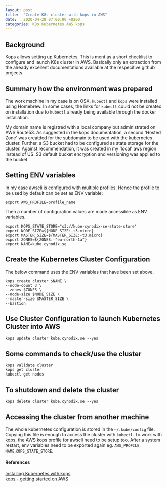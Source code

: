 ```yaml
---
layout: post
title:  "Create K8s cluster with kops in AWS"
date:   2020-04-28 07:00:00 +0200
categories: K8s Kubernetes AWS kops
---
```


## Background
Kops allows setting up Kubernetes. This is ment as a short checklist to configure and launch K8s cluster in AWS. Basically only an extraction from the already excellent documentations available at the respecitive github projects.

## Summary how the environment was prepared
The work machine in my case is on OSX. `kubectl` and `kops` were installed using Homebrew. In some cases, the links for `kubectl` could not be created on installation due to `kubectl` already being available through the docker installation.

My domain name is registred with a local company but administrated on AWS Route53. As suggested in the kops documentation, a second 'Hosted Zone' was creatded for the subdomain to be used with the kubernetes cluster. Further, a S3 bucket had to be configured as state storage for the cluster. Against recommendation, it was created in my 'local' aws region instead of US. S3 default bucket encryption and versioning was applied to the bucket.

## Setting ENV variables
In my case awscli is configured with multiple profiles. Hence the profile to be used by default can be set as ENV variable:

`export AWS_PROFILE=profile_name`

Then a number of configuration values are made accessible as ENV variables.
```
export KOPS_STATE_STORE="s3://kube-cynodix-se-state-store"
export NODE_SIZE=${NODE_SIZE:-t3.micro}
export MASTER_SIZE=${MASTER_SIZE:-t3.micro}
export ZONES=${ZONES:-"eu-north-1a"}
export NAME=kube.cynodix.se
```

## Create the Kubernetes Cluster Configuration
The below command uses the ENV variables that have been set above.
```
kops create cluster $NAME \
--node-count 3 \
--zones $ZONES \
--node-size $NODE_SIZE \
--master-size $MASTER_SIZE \
--bastion
```

## Use Cluster Configuration to launch Kubernetes Cluster into AWS
`kops update cluster kube.cynodix.se --yes`

## Some commands to check/use the cluster
```
kops validate cluster
kops get cluster
kubectl get nodes
```

## To shutdown and delete the cluster
`kops delete cluster kube.cynodix.se --yes`

## Accessing the cluster from another machine
The whole kubernetes configuration is stored in the `~/.kube/config` file. Copying this file is enough to access the cluster with `kubectl`. To work with kops, the AWS kops profile for awscli need to be setup too. After a system restart, env variables need to be exported again eg. `AWS_PROFILE`, `NAME`,`KOPS_STATE_STORE`. 


#### References
[Installing Kubernetes with kops](https://kubernetes.io/docs/setup/production-environment/tools/kops/)  
[kops - getting started on AWS](https://kops.sigs.k8s.io/getting_started/aws/)

